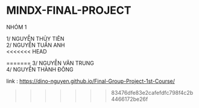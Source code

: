 # MINDX-FINAL-PROJECT 
 NHÓM 1 
 
1/ NGUYỄN THỦY TIÊN<br>
2/ NGUYỄN TUẤN ANH<br>
<<<<<<< HEAD

=======
3/ NGUYỄN VĂN TRUNG<br>
4/ NGUYỄN THÀNH ĐÔNG<br>


link : https://dino-nguyen.github.io/Final-Group-Project-1st-Course/
>>>>>>> 83476dfe83e2cafefdfc798f4c2b4466172be26f
